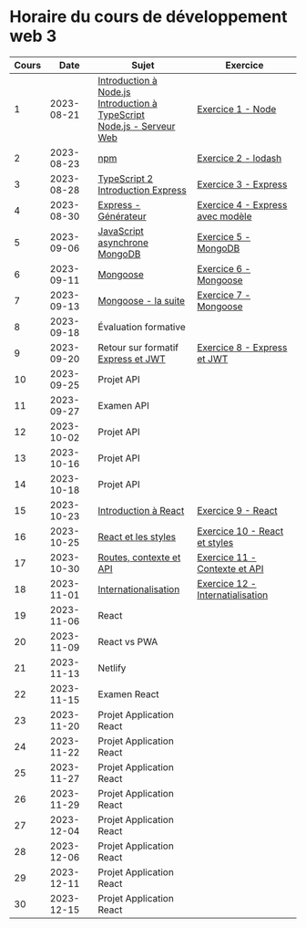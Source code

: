 # Horaire du cours de développement web 3
Cours|Date|Sujet|Exercice
--|--|--|--
1|2023-08-21|[Introduction à Node.js](introduction_nodejs.md) <br/> [Introduction à TypeScript](introduction_typescript.md) <br/> [Node.js - Serveur Web](nodejs_serveur_web.md)|[Exercice 1 - Node](exercice1_node.md)
2|2023-08-23|[npm](npm.md)|[Exercice 2 - lodash](exercice2_lodash.md)
3|2023-08-28|[TypeScript 2](typescript_2.md)<br/>[Introduction Express](introduction_express.md)|[Exercice 3 - Express](exercice3_express.md)
4|2023-08-30|[Express - Générateur](generateur_express.md)|[Exercice 4 - Express avec modèle](exercice4_express_avec_modele.md)
5|2023-09-06|[JavaScript asynchrone](javascript_async.md) <br/> [MongoDB](mongodb.md)|[Exercice 5 - MongoDB](exercice5_mongodb.md)
6|2023-09-11|[Mongoose](introduction_mongoose.md)|[Exercice 6 - Mongoose](exercice6_mongoose.md)
7|2023-09-13|[Mongoose - la suite](mongoose2.md)|[Exercice 7 - Mongoose](exercice7_mongoose.md)
8|2023-09-18|Évaluation formative|
9|2023-09-20|Retour sur formatif <br/> [Express et JWT](express_jwt.md)|[Exercice 8 - Express et JWT](exercice8_express_jwt.md)
10|2023-09-25|Projet API|
11|2023-09-27|Examen API|
12|2023-10-02|Projet API|
13|2023-10-16|Projet API|
14|2023-10-18|Projet API|
15|2023-10-23|[Introduction à React](introduction_react.md)|[Exercice 9 - React](exercice9_react.md)
16|2023-10-25|[React et les styles](react_styles.md)|[Exercice 10 - React et styles](exercice10_react_styles.md)
17|2023-10-30|[Routes, contexte et API](react3.md)|[Exercice 11 - Contexte et API](exercice11_context.md)
18|2023-11-01|[Internationalisation](internationalisation.md)|[Exercice 12 - Internatialisation](exercice12_internationalisation.md)
19|2023-11-06|React|
20|2023-11-09|React vs PWA|
21|2023-11-13|Netlify|
22|2023-11-15|Examen React|
23|2023-11-20|Projet Application React|
24|2023-11-22|Projet Application React|
25|2023-11-27|Projet Application React|
26|2023-11-29|Projet Application React|
27|2023-12-04|Projet Application React|
28|2023-12-06|Projet Application React|
29|2023-12-11|Projet Application React|
30|2023-12-15|Projet Application React|
